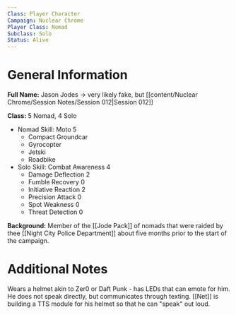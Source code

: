 ```yaml
---
Class: Player Character
Campaign: Nuclear Chrome
Player Class: Nomad
Subclass: Solo
Status: Alive
---
```

# General Information
**Full Name:** Jason Jodes -> very likely fake, but [[content/Nuclear Chrome/Session Notes/Session 012|Session 012]] 

**Class:** 5 Nomad, 4 Solo

- Nomad Skill: Moto 5
	- Compact Groundcar
	- Gyrocopter
	- Jetski
	- Roadbike
- Solo Skill: Combat Awareness 4
	- Damage Deflection 2
	- Fumble Recovery 0
	- Initiative Reaction 2
	- Precision Attack 0
	- Spot Weakness 0
	- Threat Detection 0

**Background:**  Member of the [[Jode Pack]] of nomads that were raided by thee [[Night City Police Department]] about five months prior to the start of the campaign.
# Additional Notes
Wears a helmet akin to Zer0 or Daft Punk - has LEDs that can emote for him. He does not speak directly, but communicates through texting. [[Net]] is building a TTS module for his helmet so that he can "speak" out loud.